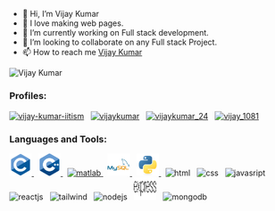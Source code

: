 - 👋 Hi, I’m Vijay Kumar
- 👀 I love making web pages.
- 🌱 I’m currently working on Full stack development.
- 🤝 I’m looking to collaborate on any Full stack Project.
- 📫 How to reach me [Vijay Kumar](mailto:vijaykumar8787061@gmail.com?subject=[GitHub]%20Source%20Han%20Sans)



<p align="left"> <img src="https://komarev.com/ghpvc/?username=vijay-kumar-iitism&label=Profile%20views&color=0e75b6&style=flat" alt="Vijay Kumar" /> </p>

<h3 align="left">Profiles:</h3>
<p align="left">
<a href="https://www.linkedin.com/in/vijay-kumar-iitism/" target="blank"><img align="center" src="https://raw.githubusercontent.com/rahuldkjain/github-profile-readme-generator/master/src/images/icons/Social/linked-in-alt.svg" alt="vijay-kumar-iitism" height="30" width="40" /></a>
&nbsp
<a href="https://codeforces.com/profile/vijaykumar" target="blank"><img align="center" src="https://raw.githubusercontent.com/rahuldkjain/github-profile-readme-generator/master/src/images/icons/Social/codeforces.svg" alt="vijaykumar" height="30" width="40" /></a>
&nbsp
<a href="https://codechef.com/users/vijaykumar_24" target="blank"><img align="center" src="https://avatars.githubusercontent.com/u/11960354?v=4" alt="vijaykumar_24" height="30" width="40" /></a>
&nbsp
<a href="https://leetcode.com/vijay_1081/" target="blank"><img align="center" src="https://upload.wikimedia.org/wikipedia/commons/1/19/LeetCode_logo_black.png" alt="vijay_1081" height="30" width="40" /></a>
</p>

<h3 align="left">Languages and Tools:</h3>
<p align="left"> 
<a href="https://www.cprogramming.com/" target="_blank" rel="noreferrer"> <img src="https://raw.githubusercontent.com/devicons/devicon/master/icons/c/c-original.svg" alt="c" width="40" height="40"/> </a> 
&nbsp
<a href="https://www.w3schools.com/cpp/" target="_blank" rel="noreferrer"> <img src="https://raw.githubusercontent.com/devicons/devicon/master/icons/cplusplus/cplusplus-original.svg" alt="cplusplus" width="40" height="40"/> </a>
&nbsp
<a href="https://www.mathworks.com/" target="_blank" rel="noreferrer"> <img src="https://upload.wikimedia.org/wikipedia/commons/2/21/Matlab_Logo.png" alt="matlab" width="40" height="40"/> </a> 
&nbsp
<a href="https://www.mysql.com/" target="_blank" rel="noreferrer"> <img src="https://raw.githubusercontent.com/devicons/devicon/master/icons/mysql/mysql-original-wordmark.svg" alt="mysql" width="40" height="40"/> </a>
&nbsp
<a href="https://www.python.org" target="_blank" rel="noreferrer"> <img src="https://raw.githubusercontent.com/devicons/devicon/master/icons/python/python-original.svg" alt="python" width="40" height="40"/> </a> 
&nbsp
<a target="_blank" rel="noreferrer"> <img src="https://github.com/rahuldkjain/github-profile-readme-generator/blob/master/src/images/icons/FrontendDevelopment/html.svg" alt="html" width="40" height="40"/> </a> 
&nbsp
<a target="_blank" rel="noreferrer"> <img src="https://github.com/rahuldkjain/github-profile-readme-generator/blob/master/src/images/icons/FrontendDevelopment/css.svg" alt="css" width="40" height="40"/> </a> 
&nbsp
<a target="_blank" rel="noreferrer"> <img src="https://github.com/rahuldkjain/github-profile-readme-generator/blob/master/src/images/icons/ProgrammingLanguages/javascript.svg" alt="javasript" width="40" height="40"/> </a> 
&nbsp
<a target="_blank" rel="noreferrer"> <img src="https://github.com/rahuldkjain/github-profile-readme-generator/blob/master/src/images/icons/FrontendDevelopment/reactjs.svg" alt="reactjs" width="40" height="40"/> </a> 
&nbsp
<a target="_blank" rel="noreferrer"> <img src="https://github.com/rahuldkjain/github-profile-readme-generator/blob/master/src/images/icons/FrontendDevelopment/tailwind.svg" alt="tailwind" width="40" height="40"/> </a> 
&nbsp
<a target="_blank" rel="noreferrer"> <img src="https://github.com/rahuldkjain/github-profile-readme-generator/blob/master/src/images/icons/BackendDevelopment/nodejs.svg" alt="nodejs" width="40" height="40"/> </a> 
&nbsp
<a target="_blank" rel="noreferrer"> <img src="https://github.com/rahuldkjain/github-profile-readme-generator/blob/master/src/images/icons/BackendDevelopment/express.svg" alt="express" width="40" height="40"/> </a> 
&nbsp
<a target="_blank" rel="noreferrer"> <img src="https://github.com/rahuldkjain/github-profile-readme-generator/blob/master/src/images/icons/Database/mongodb.svg" alt="mongodb" width="40" height="40"/> </a> 
</p>
</p>

